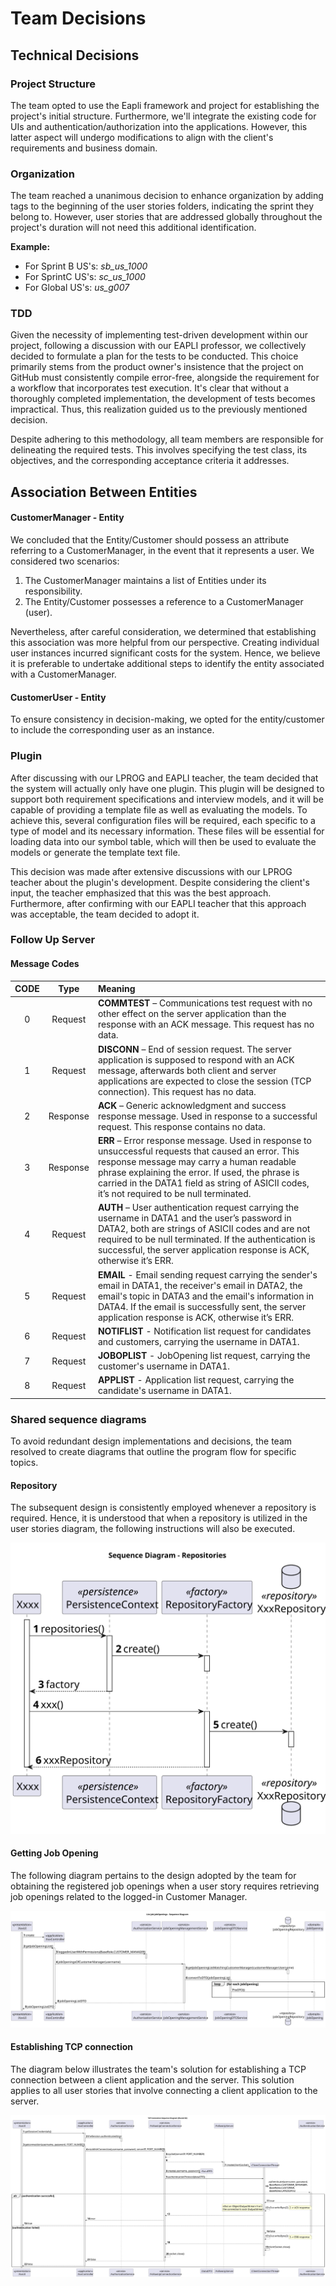# Team Decisions

## Technical Decisions

### Project Structure

The team opted to use the Eapli framework and project for establishing the project's initial structure.
Furthermore, we'll integrate the existing code for UIs and authentication/authorization into the applications. However,
this latter aspect will undergo modifications to align with the client's requirements and business domain.

### Organization

The team reached a unanimous decision to enhance organization by adding tags to the beginning of the user stories
folders, indicating the sprint they belong to. However, user stories that are addressed globally throughout the
project's duration will not need this additional identification.

**Example:**

* For Sprint B US's: _sb_us_1000_
* For SprintC US's: _sc_us_1000_
* For Global US's: _us_g007_

### TDD

Given the necessity of implementing test-driven development within our project, following a discussion with our EAPLI
professor, we collectively decided to formulate a plan for the tests to be conducted. This choice primarily stems from
the product owner's insistence that the project on GitHub must consistently compile error-free, alongside the
requirement for a workflow that incorporates test execution. It's clear that without a thoroughly completed
implementation, the development of tests becomes impractical. Thus, this realization guided us to the previously
mentioned
decision.

Despite adhering to this methodology, all team members are responsible for delineating the required tests. This involves
specifying the test class, its objectives, and the corresponding acceptance criteria it addresses.

## Association Between Entities

#### CustomerManager - Entity

We concluded that the Entity/Customer should possess an attribute referring to a CustomerManager, in the event that it
represents a user. We considered two scenarios:

1. The CustomerManager maintains a list of Entities under its responsibility.
2. The Entity/Customer possesses a reference to a CustomerManager (user).

Nevertheless, after careful consideration, we determined that establishing this association was more helpful from
our perspective. Creating individual user instances incurred significant costs for the system. Hence, we believe it is
preferable to undertake additional steps to identify the entity associated with a CustomerManager.

#### CustomerUser - Entity

To ensure consistency in decision-making, we opted for the entity/customer to include the corresponding user as an
instance.

### Plugin

After discussing with our LPROG and EAPLI teacher, the team decided that the system will actually only have one plugin.
This plugin will be designed to support both requirement specifications and interview models, and it will be capable of
providing a template file as well as evaluating the models. To achieve this, several configuration files will be
required, each specific to a type of model and its necessary information. These files will be essential for loading data
into our symbol table, which will then be used to evaluate the models or generate the template text file.

This decision was made after extensive discussions with our LPROG teacher about the plugin's development. Despite
considering the client's input, the teacher emphasized that this was the best approach. Furthermore, after confirming
with our EAPLI teacher that this approach was acceptable, the team decided to adopt it.

### Follow Up Server

####  Message Codes

| CODE |   Type   | Meaning                                                                                                                                                                                                                                                                                               |
|:----:|:--------:|:------------------------------------------------------------------------------------------------------------------------------------------------------------------------------------------------------------------------------------------------------------------------------------------------------|
|  0   | Request  | **COMMTEST** – Communications test request with no other effect on the server application than the response with an ACK message. This request has no data.                                                                                                                                            |
|  1   | Request  | **DISCONN** – End of session request. The server application is supposed to respond with an ACK message, afterwards both client and server applications are expected to close the session (TCP connection). This request has no data.                                                                 |
|  2   | Response | **ACK** – Generic acknowledgment and success response message. Used in response to a successful request. This response contains no data.                                                                                                                                                              |
|  3   | Response | **ERR** – Error response message. Used in response to unsuccessful requests that caused an error. This response message may carry a human readable phrase explaining the error. If used, the phrase is carried in the DATA1 field as string of ASICII codes, it’s not required to be null terminated. |
|  4   | Request  | **AUTH** – User authentication request carrying the username in DATA1 and the user’s password in DATA2, both are strings of ASICII codes and are not required to be null terminated. If the authentication is successful, the server application response is ACK, otherwise it’s ERR.                 |
|  5   | Request  | **EMAIL** - Email sending request carrying the sender's email in DATA1, the receiver's email in DATA2, the email's topic in DATA3 and the email's information in DATA4. If the email is successfully sent, the server application response is ACK, otherwise it’s ERR.                                |
|  6   | Request  | **NOTIFLIST** - Notification list request for candidates and customers, carrying the username in DATA1.                                                                                                                                                                                               |
|  7   | Request  | **JOBOPLIST** - JobOpening list request, carrying the customer's username in DATA1.                                                                                                                                                                                                                   |
|  8   | Request  | **APPLIST** - Application list request, carrying the candidate's username in DATA1.                                                                                                                                                                                                                   |

### Shared sequence diagrams

To avoid redundant design implementations and decisions, the team resolved to create diagrams that outline the program
flow for specific topics.

#### Repository

The subsequent design is consistently employed whenever a repository is required. Hence, it is understood that when a
repository is utilized in the user stories diagram, the following instructions will also be executed.

![Repository](shared-sequence-diagram/sequence-diagram-repositories.svg)

#### Getting Job Opening

The following diagram pertains to the design adopted by the team for obtaining the registered job openings when a user
story requires retrieving job openings related to the logged-in Customer Manager.

![Getting Job Openings](shared-sequence-diagram/sequence-diagram-get-job-openings.svg)

#### Establishing TCP connection

The diagram below illustrates the team's solution for establishing a TCP connection between a client application and the
server. This solution applies to all user stories that involve connecting a client application to the server.

![Establishing TCP connection](shared-sequence-diagram/sequence-diagram-tcp-connection.svg)